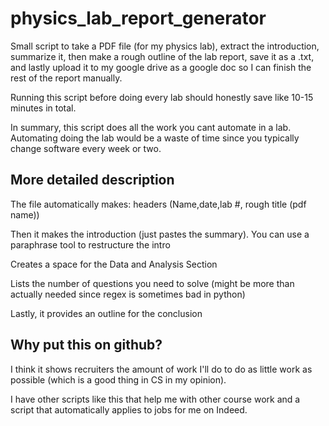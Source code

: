 # physics_lab_report_generator

Small script to take a PDF file (for my physics lab), extract the introduction, summarize it, then make a rough outline of the lab report, save it as a .txt, and lastly upload it to my google drive as a google doc so I can finish the rest of the report manually.

Running this script before doing every lab should honestly save like 10-15 minutes in total.

In summary, this script does all the work you cant automate in a lab. Automating doing the lab would be a waste of time since you typically change software every week or two.

## More detailed description

The file automatically makes: headers (Name,date,lab #, rough title (pdf name))

Then it makes the introduction (just pastes the summary). You can use a paraphrase tool to restructure the intro

Creates a space for the Data and Analysis Section

Lists the number of questions you need to solve (might be more than actually needed since regex is sometimes bad in python)

Lastly, it provides an outline for the conclusion

## Why put this on github?

I think it shows recruiters the amount of work I'll do to do as little work as possible (which is a good thing in CS in my opinion).

I have other scripts like this that help me with other course work and a script that automatically applies to jobs for me on Indeed.
